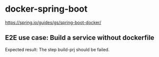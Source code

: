 # docker-spring-boot
https://spring.io/guides/gs/spring-boot-docker/

## E2E use case: Build a service without dockerfile
Expected result: The step build-prj should be failed.
